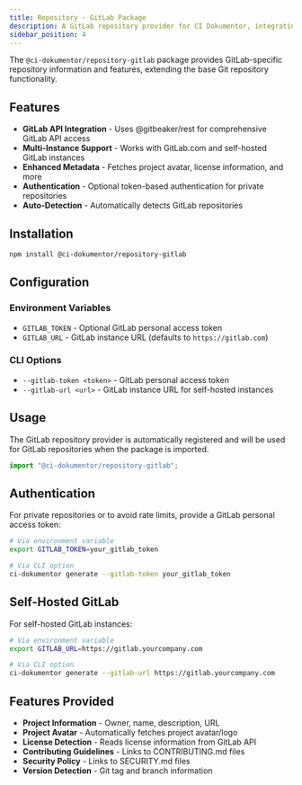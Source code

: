 ```yaml
---
title: Repository - GitLab Package
description: A GitLab repository provider for CI Dokumentor, integrating with GitLab's API for enhanced repository data.
sidebar_position: 4
---
```


The `@ci-dokumentor/repository-gitlab` package provides GitLab-specific repository information and features, extending the base Git repository functionality.

## Features

- **GitLab API Integration** - Uses @gitbeaker/rest for comprehensive GitLab API access
- **Multi-Instance Support** - Works with GitLab.com and self-hosted GitLab instances
- **Enhanced Metadata** - Fetches project avatar, license information, and more
- **Authentication** - Optional token-based authentication for private repositories
- **Auto-Detection** - Automatically detects GitLab repositories

## Installation

```bash
npm install @ci-dokumentor/repository-gitlab
```

## Configuration

### Environment Variables

- `GITLAB_TOKEN` - Optional GitLab personal access token
- `GITLAB_URL` - GitLab instance URL (defaults to `https://gitlab.com`)

### CLI Options

- `--gitlab-token <token>` - GitLab personal access token
- `--gitlab-url <url>` - GitLab instance URL for self-hosted instances

## Usage

The GitLab repository provider is automatically registered and will be used for GitLab repositories when the package is imported.

```typescript
import "@ci-dokumentor/repository-gitlab";
```

## Authentication

For private repositories or to avoid rate limits, provide a GitLab personal access token:

```bash
# Via environment variable
export GITLAB_TOKEN=your_gitlab_token

# Via CLI option
ci-dokumentor generate --gitlab-token your_gitlab_token
```

## Self-Hosted GitLab

For self-hosted GitLab instances:

```bash
# Via environment variable
export GITLAB_URL=https://gitlab.yourcompany.com

# Via CLI option
ci-dokumentor generate --gitlab-url https://gitlab.yourcompany.com
```

## Features Provided

- **Project Information** - Owner, name, description, URL
- **Project Avatar** - Automatically fetches project avatar/logo
- **License Detection** - Reads license information from GitLab API
- **Contributing Guidelines** - Links to CONTRIBUTING.md files
- **Security Policy** - Links to SECURITY.md files
- **Version Detection** - Git tag and branch information
